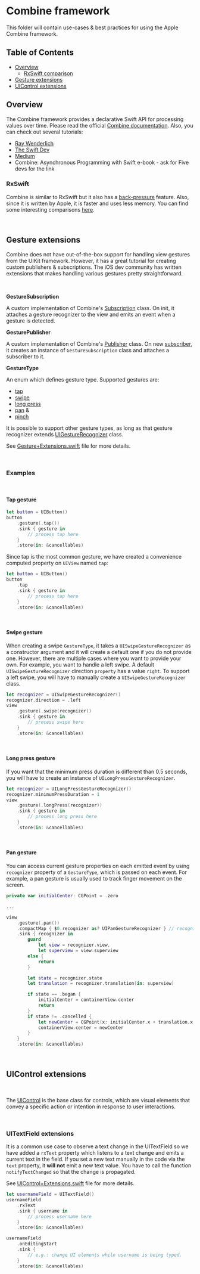 # Combine framework

This folder will contain use-cases & best practices for using the Apple Combine framework.

## Table of Contents
* [Overview](#overview)
    * [RxSwift comparison](#rxswift)
* [Gesture extensions](#gesture-extensions)
* [UIControl extensions](#uicontrol-extensions)

## Overview

The Combine framework provides a declarative Swift API for processing values over time. Please read the official [Combine documentation](https://developer.apple.com/documentation/combine). Also, you can check out several tutorials:
* [Ray Wenderlich](https://www.raywenderlich.com/7864801-combine-getting-started)
* [The Swift Dev](https://theswiftdev.com/the-ultimate-combine-framework-tutorial-in-swift/)
* [Medium](https://medium.com/flawless-app-stories/combine-framework-in-swift-b730ccde131)
* Combine: Asynchronous Programming with Swift e-book - ask for Five devs for the link

### RxSwift
Combine is similar to RxSwift but it also has a [back-pressure](https://heckj.github.io/swiftui-notes/#coreconcepts-backpressure) feature. Also, since it is written by Apple, it is faster and uses less memory. You can find some interesting comparisons [here](https://quickbirdstudios.com/blog/combine-vs-rxswift/).

<br />  

## Gesture extensions

Combine does not have out-of-the-box support for handling view gestures from the UIKit framework. However, it has a great tutorial for creating custom publishers & subscriptions. The iOS dev community has written extensions that makes handling various gestures pretty straightforward.

<br />  

**GestureSubscription**

A custom implementation of Combine's [Subscription](https://developer.apple.com/documentation/combine/subscription) class. On init, it attaches a gesture recognizer to the view and emits an event when a gesture is detected.

**GesturePublisher**

A custom implementation of Combine's [Publisher](https://developer.apple.com/documentation/combine/publisher) class. On new [subscriber](https://developer.apple.com/documentation/combine/subscriber), it creates an instance of `GestureSubscription` class and attaches a subscriber to it.

**GestureType**

An enum which defines gesture type. Supported gestures are:
* [tap](https://developer.apple.com/documentation/uikit/touches_presses_and_gestures/handling_uikit_gestures/handling_tap_gestures)
* [swipe](https://developer.apple.com/documentation/uikit/touches_presses_and_gestures/handling_uikit_gestures/handling_swipe_gestures)
* [long press](https://developer.apple.com/documentation/uikit/touches_presses_and_gestures/handling_uikit_gestures/handling_long-press_gestures)
* [pan](https://developer.apple.com/documentation/uikit/touches_presses_and_gestures/handling_uikit_gestures/handling_pan_gestures) &
* [pinch](https://developer.apple.com/documentation/uikit/touches_presses_and_gestures/handling_uikit_gestures/handling_pinch_gestures)

It is possible to support other gesture types, as long as that gesture recognizer extends [UIGestureRecognizer](https://developer.apple.com/documentation/uikit/uigesturerecognizer) class.

See [Gesture+Extensions.swift](Gesture+Extensions.swift) file for more details.

<br />  

### Examples

<br />  

#### **Tap gesture**

```swift
let button = UIButton()
button
    .gesture(.tap())
    .sink { gesture in
        // process tap here
    }
    .store(in: &cancellables)
```

Since tap is the most common gesture, we have created a convenience computed property on `UIView` named `tap`:
```swift
let button = UIButton()
button
    .tap
    .sink { gesture in
        // process tap here
    }
    .store(in: &cancellables)
```
<br />  

#### **Swipe gesture**

When creating a swipe `GestureType`, it takes a `UISwipeGestureRecognizer` as a constructor argument and it will create a default one if you do not provide one. However, there are multiple cases where you want to provide your own. For example, you want to handle a left swipe. A default `UISwipeGestureRecognizer` direction `property` has a value `right`. To support a left swipe, you will have to manually create a `UISwipeGestureRecognizer` class.

```swift
let recognizer = UISwipeGestureRecognizer()
recognizer.direction = .left
view
    .gesture(.swipe(recognizer))
    .sink { gesture in
        // process swipe here
    }
    .store(in: &cancellables)
```
<br />  

#### **Long press gesture**

If you want that the minimum press duration is different than 0.5 seconds, you will have to create an instance of `UILongPressGestureRecognizer`.

```swift
let recognizer = UILongPressGestureRecognizer()
recognizer.minimumPressDuration = 1
view
    .gesture(.longPress(recognizer))
    .sink { gesture in
        // process long press here
    }
    .store(in: &cancellables)
```
<br />  

#### **Pan gesture**

You can access current gesture properties on each emitted event by using `recognizer` property of a `GestureType`, which is passed on each event. For example, a pan gesture is usually used to track finger movement on the screen.

```swift
private var initialCenter: CGPoint = .zero

...

view
    .gesture(.pan())
    .compactMap { $0.recognizer as? UIPanGestureRecognizer } // recognizer is a UIGestureRecognizer type so we have to cast it
    .sink { recognizer in
        guard
            let view = recognizer.view,
            let superview = view.superview
        else {
            return
        }

        let state = recognizer.state
        let translation = recognizer.translation(in: superview)

        if state == .began {
            initialCenter = containerView.center
            return
        }
        if state != .cancelled {
            let newCenter = CGPoint(x: initialCenter.x + translation.x, y: initialCenter.y + translation.y)
            containerView.center = newCenter
        }
    }
    .store(in: &cancellables)
```
<br />  

## UIControl extensions

<br />  

The [UIControl](https://developer.apple.com/documentation/uikit/uicontrol) is the base class for controls, which are visual elements that convey a specific action or intention in response to user interactions.

<br />  

### UITextField extensions

It is a common use case to observe a text change in the UITextField so we have added a `rxText` property which listens to a text change and emits a current text in the field. If you set a new text manually in the code via the `text` property, it **will not** emit a new text value. You have to call the function `notifyTextChanged` so that the change is propagated.

See [UIControl+Extensions.swift](UIControl+Extensions.swift) file for more details.

```swift
let usernameField = UITextField()
usernameField
    .rxText
    .sink { username in
        // process username here
    }
    .store(in: &cancellables)

usernameField
    .onEditingStart
    .sink {
        // e.g.: change UI elements while username is being typed. 
    }
    .store(in: &cancellables)
```